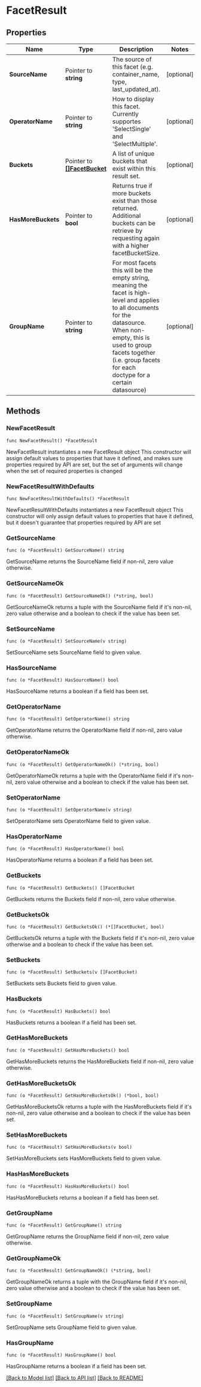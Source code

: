 # FacetResult

## Properties

Name | Type | Description | Notes
------------ | ------------- | ------------- | -------------
**SourceName** | Pointer to **string** | The source of this facet (e.g. container_name, type, last_updated_at). | [optional] 
**OperatorName** | Pointer to **string** | How to display this facet. Currently supportes &#39;SelectSingle&#39; and &#39;SelectMultiple&#39;. | [optional] 
**Buckets** | Pointer to [**[]FacetBucket**](FacetBucket.md) | A list of unique buckets that exist within this result set. | [optional] 
**HasMoreBuckets** | Pointer to **bool** | Returns true if more buckets exist than those returned. Additional buckets can be retrieve by requesting again with a higher facetBucketSize. | [optional] 
**GroupName** | Pointer to **string** | For most facets this will be the empty string, meaning the facet is high-level and applies to all documents for the datasource. When non-empty, this is used to group facets together (i.e. group facets for each doctype for a certain datasource) | [optional] 

## Methods

### NewFacetResult

`func NewFacetResult() *FacetResult`

NewFacetResult instantiates a new FacetResult object
This constructor will assign default values to properties that have it defined,
and makes sure properties required by API are set, but the set of arguments
will change when the set of required properties is changed

### NewFacetResultWithDefaults

`func NewFacetResultWithDefaults() *FacetResult`

NewFacetResultWithDefaults instantiates a new FacetResult object
This constructor will only assign default values to properties that have it defined,
but it doesn't guarantee that properties required by API are set

### GetSourceName

`func (o *FacetResult) GetSourceName() string`

GetSourceName returns the SourceName field if non-nil, zero value otherwise.

### GetSourceNameOk

`func (o *FacetResult) GetSourceNameOk() (*string, bool)`

GetSourceNameOk returns a tuple with the SourceName field if it's non-nil, zero value otherwise
and a boolean to check if the value has been set.

### SetSourceName

`func (o *FacetResult) SetSourceName(v string)`

SetSourceName sets SourceName field to given value.

### HasSourceName

`func (o *FacetResult) HasSourceName() bool`

HasSourceName returns a boolean if a field has been set.

### GetOperatorName

`func (o *FacetResult) GetOperatorName() string`

GetOperatorName returns the OperatorName field if non-nil, zero value otherwise.

### GetOperatorNameOk

`func (o *FacetResult) GetOperatorNameOk() (*string, bool)`

GetOperatorNameOk returns a tuple with the OperatorName field if it's non-nil, zero value otherwise
and a boolean to check if the value has been set.

### SetOperatorName

`func (o *FacetResult) SetOperatorName(v string)`

SetOperatorName sets OperatorName field to given value.

### HasOperatorName

`func (o *FacetResult) HasOperatorName() bool`

HasOperatorName returns a boolean if a field has been set.

### GetBuckets

`func (o *FacetResult) GetBuckets() []FacetBucket`

GetBuckets returns the Buckets field if non-nil, zero value otherwise.

### GetBucketsOk

`func (o *FacetResult) GetBucketsOk() (*[]FacetBucket, bool)`

GetBucketsOk returns a tuple with the Buckets field if it's non-nil, zero value otherwise
and a boolean to check if the value has been set.

### SetBuckets

`func (o *FacetResult) SetBuckets(v []FacetBucket)`

SetBuckets sets Buckets field to given value.

### HasBuckets

`func (o *FacetResult) HasBuckets() bool`

HasBuckets returns a boolean if a field has been set.

### GetHasMoreBuckets

`func (o *FacetResult) GetHasMoreBuckets() bool`

GetHasMoreBuckets returns the HasMoreBuckets field if non-nil, zero value otherwise.

### GetHasMoreBucketsOk

`func (o *FacetResult) GetHasMoreBucketsOk() (*bool, bool)`

GetHasMoreBucketsOk returns a tuple with the HasMoreBuckets field if it's non-nil, zero value otherwise
and a boolean to check if the value has been set.

### SetHasMoreBuckets

`func (o *FacetResult) SetHasMoreBuckets(v bool)`

SetHasMoreBuckets sets HasMoreBuckets field to given value.

### HasHasMoreBuckets

`func (o *FacetResult) HasHasMoreBuckets() bool`

HasHasMoreBuckets returns a boolean if a field has been set.

### GetGroupName

`func (o *FacetResult) GetGroupName() string`

GetGroupName returns the GroupName field if non-nil, zero value otherwise.

### GetGroupNameOk

`func (o *FacetResult) GetGroupNameOk() (*string, bool)`

GetGroupNameOk returns a tuple with the GroupName field if it's non-nil, zero value otherwise
and a boolean to check if the value has been set.

### SetGroupName

`func (o *FacetResult) SetGroupName(v string)`

SetGroupName sets GroupName field to given value.

### HasGroupName

`func (o *FacetResult) HasGroupName() bool`

HasGroupName returns a boolean if a field has been set.


[[Back to Model list]](../README.md#documentation-for-models) [[Back to API list]](../README.md#documentation-for-api-endpoints) [[Back to README]](../README.md)


